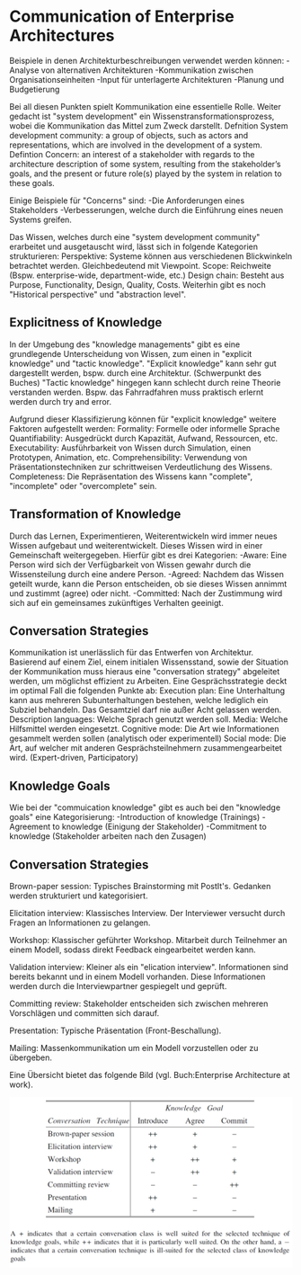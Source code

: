 # Communication of Enterprise Architectures
Beispiele in denen Architekturbeschreibungen verwendet werden können:
-Analyse von alternativen Architekturen
-Kommunikation zwischen Organisationseinheiten
-Input für unterlagerte Architekturen
-Planung und Budgetierung

Bei all diesen Punkten spielt Kommunikation eine essentielle Rolle. Weiter gedacht ist "system development" ein Wissenstransformationsprozess, wobei die Kommunikation das Mittel zum Zweck darstellt.
Defnition System development community: a group of objects, such as actors and representations, which are involved in the development of a system.
Defintion Concern: an interest of a stakeholder with regards to the architecture description of some system, resulting from the stakeholder’s goals, and the present or future role(s) played by the system in relation to these goals.

Einige Beispiele für "Concerns" sind:
-Die Anforderungen eines Stakeholders
-Verbesserungen, welche durch die Einführung eines neuen Systems greifen.

Das Wissen, welches durch eine "system development community" erarbeitet und ausgetauscht wird, lässt sich in folgende Kategorien strukturieren:
Perspektive: Systeme können aus verschiedenen Blickwinkeln betrachtet werden. Gleichbedeutend mit Viewpoint.
Scope: Reichweite (Bspw. enterprise-wide, department-wide, etc.)
Design chain: Besteht aus Purpose, Functionality, Design, Quality, Costs.
Weiterhin gibt es noch "Historical perspective" und "abstraction level".

## Explicitness of Knowledge
In der Umgebung des "knowledge managements" gibt es eine grundlegende Unterscheidung von Wissen, zum einen in "explicit knowledge" und "tactic knowledge".
"Explicit knowledge" kann sehr gut dargestellt werden, bspw. durch eine Architektur. (Schwerpunkt des Buches)
"Tactic knowledge" hingegen kann schlecht durch reine Theorie verstanden werden. Bspw. das Fahrradfahren muss praktisch erlernt werden durch try and error.

Aufgrund dieser Klassifizierung können für "explicit knowledge" weitere Faktoren aufgestellt werden:
Formality: Formelle oder informelle Sprache
Quantifiability: Ausgedrückt durch Kapazität, Aufwand, Ressourcen, etc.
Executability: Ausführbarkeit von Wissen durch Simulation, einen Prototypen, Animation, etc.
Comprehensibility: Verwendung von Präsentationstechniken zur schrittweisen Verdeutlichung des Wissens.
Completeness: Die Repräsentation des Wissens kann "complete", "incomplete" oder "overcomplete" sein.

## Transformation of Knowledge
Durch das Lernen, Experimentieren, Weiterentwickeln wird immer neues Wissen aufgebaut und weiterentwickelt.
Dieses Wissen wird in einer Gemeinschaft weitergegeben. Hierfür gibt es drei Kategorien:
-Aware: Eine Person wird sich der Verfügbarkeit von Wissen gewahr durch die Wissensteilung durch eine andere Person.
-Agreed: Nachdem das Wissen geteilt wurde, kann die Person entscheiden, ob sie dieses Wissen annimmt und zustimmt (agree) oder nicht.
-Committed: Nach der Zustimmung wird sich auf ein gemeinsames zukünftiges Verhalten geeinigt.

## Conversation Strategies
Kommunikation ist unerlässlich für das Entwerfen von Architektur. Basierend auf einem Ziel, einem initialen Wissensstand, sowie der Situation der Kommunikation muss hieraus eine "conversation strategy" abgeleitet werden, um möglichst effizient zu Arbeiten.
Eine Gesprächsstrategie deckt im optimal Fall die folgenden Punkte ab:
Execution plan: Eine Unterhaltung kann aus mehreren Subunterhaltungen bestehen, welche lediglich ein Subziel behandeln. Das Gesamtziel darf nie außer Acht gelassen werden.
Description languages: Welche Sprach genutzt werden soll.
Media: Welche Hilfsmittel werden eingesetzt.
Cognitive mode: Die Art wie Informationen gesammelt werden sollen (analytisch oder experimentell)
Social mode: Die Art, auf welcher mit anderen Gesprächsteilnehmern zusammengearbeitet wird. (Expert-driven, Participatory)

## Knowledge Goals
Wie bei der "commuication knowledge" gibt es auch bei den "knowledge goals" eine Kategorisierung:
-Introduction of knowledge (Trainings)
-Agreement to knowledge (Einigung der Stakeholder)
-Commitment to knowledge (Stakeholder arbeiten nach den Zusagen)

## Conversation Strategies
Brown-paper session:
Typisches Brainstorming mit PostIt's. Gedanken werden strukturiert und kategorisiert.

Elicitation interview:
Klassisches Interview. Der Interviewer versucht durch Fragen an Informationen zu gelangen.

Workshop:
Klassischer geführter Workshop. Mitarbeit durch Teilnehmer an einem Modell, sodass direkt Feedback eingearbeitet werden kann.

Validation interview:
Kleiner als ein "elication interview". Informationen sind bereits bekannt und in einem Modell vorhanden. Diese Informationen werden durch die Interviewpartner gespiegelt und geprüft.

Committing review:
Stakeholder entscheiden sich zwischen mehreren Vorschlägen und committen sich darauf.

Presentation:
Typische Präsentation (Front-Beschallung).

Mailing:
Massenkommunikation um ein Modell vorzustellen oder zu übergeben.

Eine Übersicht bietet das folgende Bild (vgl. Buch:Enterprise Architecture at work).

![](/assets/KnowledgeGoalsAndConversationTechniques.png)

